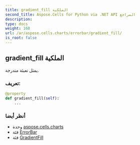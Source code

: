 ```yaml
---
title: gradient_fill الملكية
second_title: Aspose.Cells for Python via .NET API المراجع
description:
type: docs
weight: 160
url: /ar/aspose.cells.charts/errorbar/gradient_fill/
is_root: false
---
```

##  gradient_fill الملكية

يمثل تعبئة متدرجة.
###  تعريف:
```python
@property
def gradient_fill(self):
    ...
```

###  أنظر أيضا
* وحدة [aspose.cells.charts](../../)
* فئة [ErrorBar](/cells/python-net/ar/aspose.cells.charts/errorbar)
* فئة [GradientFill](/cells/python-net/ar/aspose.cells.drawing/gradientfill)
